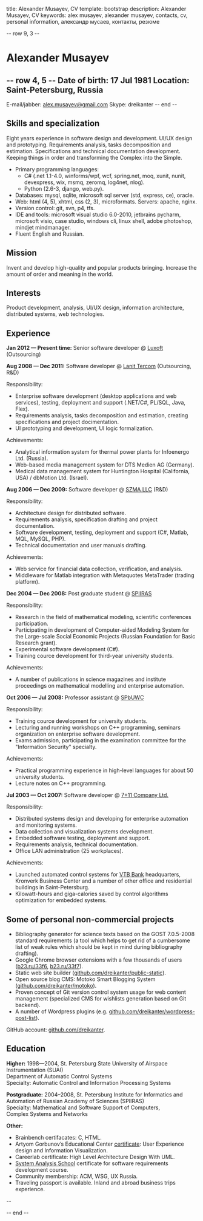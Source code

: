 title: Alexander Musayev, CV
template: bootstrap
description: Alexander Musayev, CV
keywords: alex musayev, alexander musayev, contacts, cv, personal information, александр мусаев, контакты, резюме

-- row 9, 3 --
# Alexander Musayev

-- row 4, 5 --
Date of birth: 17 Jul 1981
Location: Saint-Petersburg, Russia
--
E-mail/jabber: alex.musayev@gmail.com
Skype: dreikanter
-- end --

## Skills and specialization

Eight years experience in software design and development. UI/UX design and prototyping. Requirements analysis, tasks decomposition and estimation. Specifications and technical documentation development. Keeping things in order and transforming the Complex into the Simple.

* Primary programming languages:
	* C# (.net 1.1-4.0, winforms/wpf, wcf, spring.net, moq, xunit, nunit, devexpress, wix, msmq, zeromq, log4net, nlog).
	* Python (2.6-3, django, web.py).
* Databases: mysql, sqlite, microsoft sql server (std, express, ce), oracle.
* Web: html (4, 5), xhtml, css (2, 3), microformats. Servers: apache, nginx.
* Version control: git, svn, p4, tfs.
* IDE and tools: microsoft visual studio 6.0-2010, jetbrains pycharm, microsoft visio, case studio, windows cli, linux shell, adobe photoshop, mindjet mindmanager.
* Fluent English and Russian.

## Mission

Invent and develop high-quality and popular products bringing. Increase the amount of order and meaning in the world.

## Interests

Product development, analysis, UI/UX design, information architecture, distributed systems, web technologies.

## Experience

**Jan 2012 — Present time:** Senior software developer @ [Luxoft](http://luxoft.com) (Outsourcing)

**Aug 2008 — Dec 2011:** Software developer @ [Lanit Tercom](http://lanit-tercom.ru) (Outsourcing, R&D)

Responsibility:

* Enterprise software development (desktop applications and web services), testing, deployment and support (.NET/C#, PL/SQL, Java, Flex).
* Requirements analysis, tasks decomposition and estimation, creating specifications and project docimentation.
* UI prototyping and development, UI logic formalization.

Achievements:

* Analytical information system for thermal power plants for Infoenergo Ltd. (Russia).
* Web-based media management system for DTS Medien AG (Germany).
* Medical data management system for Huntington Hospital (California, USA) / dbMotion Ltd. (Israel).

**Aug 2006 — Dec 2009:** Software developer @ [SZMA LLC](http://szma.com) (R&D)

Responsibility:

* Architecture design for distributed software.
* Requirements analysis, specification drafting and project documentation.
* Software development, testing, deployment and support (C#, Matlab, MQL, MySQL, PHP).
* Technical documentation and user manuals drafting.

Achievements:

* Web service for financial data collection, verification, and analysis.
* Middleware for Matlab integration with Metaquotes MetaTrader (trading platform).

**Dec 2004 — Dec 2008:** Post graduate student @ [SPIIRAS](http://spiiras.nw.ru)

Responsibility:

* Research in the field of mathematical modeling, scientific conferences participation.
* Participating in development of Computer-aided Modeling System for the Large-scale Social Economic Projects (Russian Foundation for Basic Research grant).
* Experimental software development (C#).
* Training cource development for third-year university students.

Achievements:

* A number of publications in science magazines and institute proceedings on mathematical modelling and enterprise automation.

**Oct 2006 — Jul 2008:** Professor assistant @ [SPbUWC](http://spbuwc.ru)

Responsibility:

* Training cource development for university students.
* Lecturing and running workshops on C++ programming, seminars organization on enterprise software development.
* Exams admission, participating in the examination committee for the "Information Security" specialty.

Achievements:

* Practical programming experience in high-level languages for about 50 university students.
* Lecture notes on C++ programming.

**Jul 2003 — Oct 2007:** Software developer @ [7+11 Company Ltd.](http://7plus11.ru)

Responsibility:

* Distributed systems design and developing for enterprise automation and monitoring systems.
* Data collection and visualization systems development.
* Embedded software testing, deployment and support.
* Requirements analysis, technical documentation.
* Office LAN administration (25 workplaces).

Achievements:

* Launched automated control systems for [VTB Bank](http://vtb.ru) headquarters, Kronverk Business Center and a number of other office and residential buildings in Saint-Petersburg.
* Kilowatt-hours and giga-calories saved by control algorithms optimization for embedded systems.

## Some of personal non-commercial projects

* Bibliography generator for science texts based on the GOST 7.0.5-2008 standard requirements (a tool which helps to get rid of a cumbersome list of weak rules which should be kept in mind during bibliography drafting).
* Google Chrome browser extensions with a few thousands of users ([b23.ru/33f6](http://b23.ru/33f6), [b23.ru/33f7](http://b23.ru/33f7)).
* Static web site builder ([github.com/dreikanter/public-static](https://github.com/dreikanter/public-static)).
* Open source blog CMS: Motoko Smart Blogging System ([github.com/dreikanter/motoko](https://github.com/dreikanter/motoko)).
* Proven concept of Git version control system usage for web content management (specialized CMS for wishlists generation based on Git backend).
* A number of Wordpress plugins (e.g. [github.com/dreikanter/wordpress-post-list](https://github.com/dreikanter/wordpress-post-list)).

GitHub account: [github.com/dreikanter](https://github.com/dreikanter/).

## Education

**Higher:** 1998—2004, St. Petersburg State University of Airspace Instrumentation (SUAI)  
Department of Automatic Control Systems  
Specialty: Automatic Control and Information Processing Systems

**Postgraduate:** 2004–2008, St. Petersburg Institute for Informatics and Automation of Russian Academy of Sciences (SPIIRAS)  
Specialty: Mathematical and Software Support of Computers,  
Complex Systems and Networks

**Other:**

* Brainbench certifacates: С, HTML.
* Artyom Gorbunov’s Educational Center [certificate](http://artgorbunov.ru/educenter/certificate/b92253850c0147cb7cc68f4b7c10f572/): User Experience design and Information Visualization.
* Careerlab certificate: High Level Architecture Design With UML.
* [System Analysis School](http://school.system-analysis.ru/) certificate for software requirements development course.
* Community membership: ACM, WSG, UX Russia.
* Traveling passport is available. Inland and abroad business trips experience.

--

-- end --
